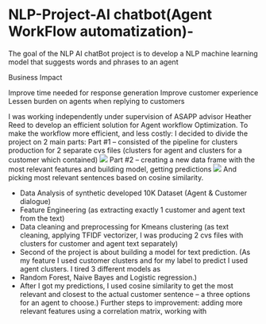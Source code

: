 # NLP-Project-AI chatbot(Agent WorkFlow automatization)-


The goal of the NLP AI chatBot project is to develop 
a NLP machine learning model
that suggests words and phrases to an agent 



Business Impact

Improve time needed for response generation
Improve customer experience
Lessen burden on agents when replying to customers

I was working independently under supervision of ASAPP advisor Heather Reed to develop an efficient solution for Agent workflow Optimization.
To make the workflow more efficient, and less costly: I decided to divide the project on 2 main parts:
Part #1 – consisted of the pipeline for clusters production for 2 separate cvs files (clusters for agent and clusters for a customer which contained)
![](https://github.com/AlbinaKrasykova/NLP-Project-Text-generation-for-an-Agent-/blob/main/Demo%20part%201%20agent%20automation.gif)
Part #2 – creating a new data frame with the most relevant features and building model, getting predictions
![](https://github.com/AlbinaKrasykova/NLP-Project-Text-generation-for-an-Agent-/blob/main/Demo%20part%202%20agent%20automation%20solution.gif)
And picking most relevant sentences based on cosine similarity.   

-	Data Analysis of synthetic developed 10K Dataset (Agent & Customer dialogue)
-	Feature Engineering (as extracting exactly 1 customer and agent text from the text)
-	Data cleaning and preprocessing for Kmeans clustering (as text cleaning, applying TFIDF vectorizer, I was producing 2 cvs files with clusters for customer and agent text separately)
-	Second of the project is about building a model for text prediction. (As my feature I used customer clusters and for my label to predict I used agent clusters. I tired 3 different models as 
-	Random Forest, Naive Bayes and Logistic regression.)
-	After I got my predictions, I used cosine similarity to get the most relevant and closest to the actual customer sentence – a three options for an agent to choose.) 
Further steps to improvement: adding more relevant features using a correlation matrix, working with 


